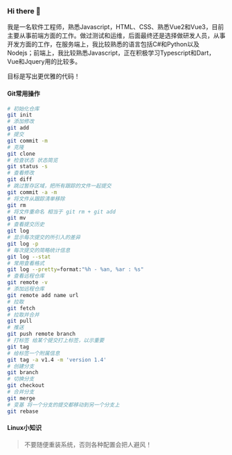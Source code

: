 
### Hi there 👋

我是一名软件工程师，熟悉Javascript，HTML、CSS、熟悉Vue2和Vue3，目前主要从事前端方面的工作。做过测试和运维，后面最终还是选择做研发人员，从事开发方面的工作，在服务端上，我比较熟悉的语言包括C#和Python以及Nodejs；前端上，我比较熟悉Javascript，正在积极学习Typescript和Dart，Vue和Jquery用的比较多。

目标是写出更优雅的代码！

#### Git常用操作

```sh
# 初始化仓库
git init
# 添加修改
git add 
# 提交
git commit -m 
# 克隆
git clone 
# 检查状态 状态简览
git status -s 
# 查看修改
git diff 
# 跳过暂存区域，把所有跟踪的文件一起提交
git commit -a -m 
# 将文件从跟踪清单移除
git rm 
# 将文件重命名 相当于 git rm + git add
git mv
# 查看提交历史
git log
# 显示每次提交的所引入的差异
git log -p 
# 每次提交的简略统计信息
git log --stat 
# 常用查看格式
git log --pretty=format:"%h - %an, %ar : %s"
# 查看远程仓库
git remote -v
# 添加远程仓库
git remote add name url
# 拉取
git fetch
# 拉取并合并 
git pull
# 推送
git push remote branch 
# 打标签 给某个提交打上标签，以示重要
git tag
# 给标签一个附属信息
git tag -a v1.4 -m 'version 1.4'
# 创建分支
git branch 
# 切换分支
git checkout
# 合并分支
git merge
# 变基 将一个分支的提交都移动到另一个分支上
git rebase 

```

#### Linux小知识

> 不要随便重装系统，否则各种配置会把人避风！






